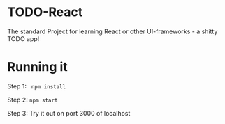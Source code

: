 # TODO-React
The standard Project for learning React or other UI-frameworks - a shitty TODO app!

# Running it 
Step 1: ``` npm install```

Step 2: ```npm start```

Step 3: Try it out on port 3000 of localhost
